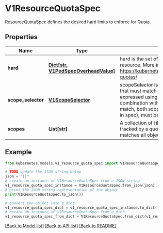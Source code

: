 # V1ResourceQuotaSpec

ResourceQuotaSpec defines the desired hard limits to enforce for Quota.

## Properties

Name | Type | Description | Notes
------------ | ------------- | ------------- | -------------
**hard** | [**Dict[str, V1PodSpecOverheadValue]**](V1PodSpecOverheadValue.md) | hard is the set of desired hard limits for each named resource. More info: https://kubernetes.io/docs/concepts/policy/resource-quotas/ | [optional] 
**scope_selector** | [**V1ScopeSelector**](V1ScopeSelector.md) | scopeSelector is also a collection of filters like scopes that must match each object tracked by a quota but expressed using ScopeSelectorOperator in combination with possible values. For a resource to match, both scopes AND scopeSelector (if specified in spec), must be matched. | [optional] 
**scopes** | **List[str]** | A collection of filters that must match each object tracked by a quota. If not specified, the quota matches all objects. | [optional] 

## Example

```python
from kubernetes.models.v1_resource_quota_spec import V1ResourceQuotaSpec

# TODO update the JSON string below
json = "{}"
# create an instance of V1ResourceQuotaSpec from a JSON string
v1_resource_quota_spec_instance = V1ResourceQuotaSpec.from_json(json)
# print the JSON string representation of the object
print(V1ResourceQuotaSpec.to_json())

# convert the object into a dict
v1_resource_quota_spec_dict = v1_resource_quota_spec_instance.to_dict()
# create an instance of V1ResourceQuotaSpec from a dict
v1_resource_quota_spec_from_dict = V1ResourceQuotaSpec.from_dict(v1_resource_quota_spec_dict)
```
[[Back to Model list]](../README.md#documentation-for-models) [[Back to API list]](../README.md#documentation-for-api-endpoints) [[Back to README]](../README.md)


